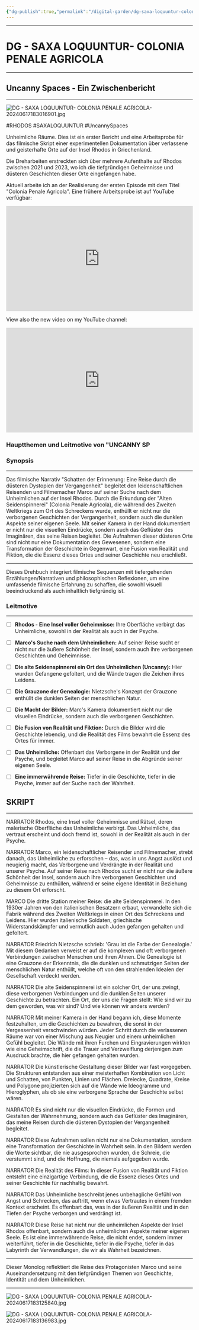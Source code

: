 ```yaml
---
{"dg-publish":true,"permalink":"/digital-garden/dg-saxa-loquuntur-colonia-penale-agricola/","title":"DG - SAXA LOQUUNTUR- COLONIA PENALE AGRICOLA","tags":["Rhodos","RHODOS23","ExploringRhodos","RhodosMysteries","Geschichte","history","HISTORIA","Vergangenheit","memory","trauma","Erinnerung","Erinnerungsarbeit","ReisenSchreibenSehenEntwerfen","Verfall","ÄsthetikDesVerfalls","#OldSilkFactory","#AlteSeidenfabrik","unconscious","UncoveringSecrets","#Synchronizitäten","synchronicities","#ColoniaSanMarco","ColoniaPenaleAgricola","Seidenspinnerei","VLOG24AD04","DG2024AD05"]}
---
```



----
# DG - SAXA LOQUUNTUR- COLONIA PENALE AGRICOLA 
---

## Uncanny Spaces - Ein Zwischenbericht
---


![DG - SAXA LOQUUNTUR- COLONIA PENALE AGRICOLA-20240617183016901.jpg](/img/user/999%20attachements/DG%20-%20SAXA%20LOQUUNTUR-%20COLONIA%20PENALE%20AGRICOLA-20240617183016901.jpg)

#RHODOS #SAXALOQUUNTUR #UncannySpaces 


Unheimliche Räume. Dies ist ein erster Bericht und eine Arbeitsprobe für das filmische Skript einer experimentellen Dokumentation über verlassene und geisterhafte Orte auf der Insel Rhodos in Griechenland. 

Die Dreharbeiten erstreckten sich über mehrere Aufenthalte auf Rhodos zwischen 2021 und 2023, wo ich die tiefgründigen Geheimnisse und düsteren Geschichten dieser Orte eingefangen habe. 

Aktuell arbeite ich an der Realisierung der ersten Episode mit dem Titel "Colonia Penale Agricola". Eine frühere Arbeitsprobe ist auf YouTube verfügbar:


<div style="position: relative; padding-bottom: 56.25%; height: 0; overflow: hidden;">
  <iframe style="position: absolute; top: 0; left: 0; width: 100%; height: 100%;" src="https://www.youtube.com/embed/Vvc2n24G8QI?si=AC8MQTv-otxT8fEV" title="YouTube video player" frameborder="0" allow="accelerometer; autoplay; clipboard-write; encrypted-media; gyroscope; picture-in-picture; web-share" referrerpolicy="strict-origin-when-cross-origin" allowfullscreen></iframe>
</div>



View also the new video on my YouTube channel:


<div style="position: relative; padding-bottom: 56.25%; height: 0; overflow: hidden;">
  <iframe style="position: absolute; top: 0; left: 0; width: 100%; height: 100%;" src="https://www.youtube.com/embed/O_v0X1jQjzA?si=-AeM4-NjeAuTUDwi" title="YouTube video player" frameborder="0" allow="accelerometer; autoplay; clipboard-write; encrypted-media; gyroscope; picture-in-picture; web-share" referrerpolicy="strict-origin-when-cross-origin" allowfullscreen></iframe>
</div>


### Hauptthemen und Leitmotive von "UNCANNY SP

### Synopsis
---

Das filmische Narrativ "Schatten der Erinnerung: Eine Reise durch die düsteren Dystopien der Vergangenheit" begleitet den leidenschaftlichen Reisenden und Filmemacher Marco auf seiner Suche nach dem Unheimlichen auf der Insel Rhodos. Durch die Erkundung der "Alten Seidenspinnerei" (Colonia Penale Agricola), die während des Zweiten Weltkriegs zum Ort des Schreckens wurde, enthüllt er nicht nur die verborgenen Geschichten der Vergangenheit, sondern auch die dunklen Aspekte seiner eigenen Seele. Mit seiner Kamera in der Hand dokumentiert er nicht nur die visuellen Eindrücke, sondern auch das Geflüster des Imaginären, das seine Reisen begleitet. Die Aufnahmen dieser düsteren Orte sind nicht nur eine Dokumentation des Gewesenen, sondern eine Transformation der Geschichte in Gegenwart, eine Fusion von Realität und Fiktion, die die Essenz dieses Ortes und seiner Geschichte neu erschließt.

---

Dieses Drehbuch integriert filmische Sequenzen mit tiefergehenden Erzählungen/Narrativen und philosophischen Reflexionen, um eine umfassende filmische Erfahrung zu schaffen, die sowohl visuell beeindruckend als auch inhaltlich tiefgründig ist.

### Leitmotive
---

- [ ] **Rhodos - Eine Insel voller Geheimnisse:** Ihre Oberfläche verbirgt das Unheimliche, sowohl in der Realität als auch in der Psyche.
- [ ] **Marco's Suche nach dem Unheimlichen:** Auf seiner Reise sucht er nicht nur die äußere Schönheit der Insel, sondern auch ihre verborgenen Geschichten und Geheimnisse.
- [ ] **Die alte Seidenspinnerei ein Ort des Unheimlichen (Uncanny):** Hier wurden Gefangene gefoltert, und die Wände tragen die Zeichen ihres Leidens.
- [ ] **Die Grauzone der Genealogie:** Nietzsche's Konzept der Grauzone enthüllt die dunklen Seiten der menschlichen Natur.
- [ ] **Die Macht der Bilder:** Marc's Kamera dokumentiert nicht nur die visuellen Eindrücke, sondern auch die verborgenen Geschichten.
- [ ] **Die Fusion von Realität und Fiktion:** Durch die Bilder wird die Geschichte lebendig, und die Realität des Films bewahrt die Essenz des Ortes für immer.
- [ ] **Das Unheimliche:** Offenbart das Verborgene in der Realität und der Psyche, und begleitet Marco auf seiner Reise in die Abgründe seiner eigenen Seele.
- [ ] **Eine immerwährende Reise:** Tiefer in die Geschichte, tiefer in die Psyche, immer auf der Suche nach der Wahrheit.


## SKRIPT
---

NARRATOR
Rhodos, eine Insel voller Geheimnisse und Rätsel, deren malerische Oberfläche das Unheimliche verbirgt. Das Unheimliche, das vertraut erscheint und doch fremd ist, sowohl in der Realität als auch in der Psyche.

NARRATOR
Marco, ein leidenschaftlicher Reisender und Filmemacher, strebt danach, das Unheimliche zu erforschen – das, was in uns Angst auslöst und neugierig macht, das Verborgene und Verdrängte in der Realität und unserer Psyche. Auf seiner Reise nach Rhodos sucht er nicht nur die äußere Schönheit der Insel, sondern auch ihre verborgenen Geschichten und Geheimnisse zu enthüllen, während er seine eigene Identität in Beziehung zu diesem Ort erforscht.

MARCO
Die dritte Station meiner Reise: die alte Seidenspinnerei. In den 1930er Jahren von den italienischen Besatzern erbaut, verwandelte sich die Fabrik während des Zweiten Weltkriegs in einen Ort des Schreckens und Leidens. Hier wurden italienische Soldaten, griechische Widerstandskämpfer und vermutlich auch Juden gefangen gehalten und gefoltert.

NARRATOR
Friedrich Nietzsche schrieb: 'Grau ist die Farbe der Genealogie.' Mit diesem Gedanken verweist er auf die komplexen und oft verborgenen Verbindungen zwischen Menschen und ihren Ahnen. Die Genealogie ist eine Grauzone der Erkenntnis, die die dunklen und schmutzigen Seiten der menschlichen Natur enthüllt, welche oft von den strahlenden Idealen der Gesellschaft verdeckt werden.

NARRATOR
Die alte Seidenspinnerei ist ein solcher Ort, der uns zwingt, diese verborgenen Verbindungen und die dunklen Seiten unserer Geschichte zu betrachten. Ein Ort, der uns die Fragen stellt: Wie sind wir zu dem geworden, was wir sind? Und wie können wir anders werden?

NARRATOR
Mit meiner Kamera in der Hand begann ich, diese Momente festzuhalten, um die Geschichten zu bewahren, die sonst in der Vergessenheit verschwinden würden. Jeder Schritt durch die verlassenen Räume war von einer Mischung aus Neugier und einem unheimlichen Gefühl begleitet. Die Wände mit ihren Furchen und Eingravierungen wirkten wie eine Geheimschrift, die die Trauer und Verzweiflung derjenigen zum Ausdruck brachte, die hier gefangen gehalten wurden.

NARRATOR
Die künstlerische Gestaltung dieser Bilder war fast vorgegeben. Die Strukturen entstanden aus einer meisterhaften Kombination von Licht und Schatten, von Punkten, Linien und Flächen. Dreiecke, Quadrate, Kreise und Polygone projizierten sich auf die Wände wie Ideogramme und Hieroglyphen, als ob sie eine verborgene Sprache der Geschichte selbst wären.

NARRATOR
Es sind nicht nur die visuellen Eindrücke, die Formen und Gestalten der Wahrnehmung, sondern auch das Geflüster des Imaginären, das meine Reisen durch die düsteren Dystopien der Vergangenheit begleitet.

NARRATOR
Diese Aufnahmen sollen nicht nur eine Dokumentation, sondern eine Transformation der Geschichte in Wahrheit sein. In den Bildern werden die Worte sichtbar, die nie ausgesprochen wurden, die Schreie, die verstummt sind, und die Hoffnung, die niemals aufgegeben wurde.

NARRATOR
Die Realität des Films: In dieser Fusion von Realität und Fiktion entsteht eine einzigartige Verbindung, die die Essenz dieses Ortes und seiner Geschichte für nachhaltig bewahrt.


NARRATOR
Das Unheimliche beschreibt jenes unbehagliche Gefühl von Angst und Schrecken, das auftritt, wenn etwas Vertrautes in einem fremden Kontext erscheint. Es offenbart das, was in der äußeren Realität und in den Tiefen der Psyche verborgen und verdrängt ist.

NARRATOR
Diese Reise hat nicht nur die unheimlichen Aspekte der Insel Rhodos offenbart, sondern auch die unheimlichen Aspekte meiner eigenen Seele. Es ist eine immerwährende Reise, die nicht endet, sondern immer weiterführt, tiefer in die Geschichte, tiefer in die Psyche, tiefer in das Labyrinth der Verwandlungen, die wir als Wahrheit bezeichnen.


---

Dieser Monolog reflektiert die Reise des Protagonisten Marco und seine Auseinandersetzung mit den tiefgründigen Themen von Geschichte, Identität und dem Unheimlichen.

---


![DG - SAXA LOQUUNTUR- COLONIA PENALE AGRICOLA-20240617183125840.jpg](/img/user/999%20attachements/DG%20-%20SAXA%20LOQUUNTUR-%20COLONIA%20PENALE%20AGRICOLA-20240617183125840.jpg)

![DG - SAXA LOQUUNTUR- COLONIA PENALE AGRICOLA-20240617183136983.jpg](/img/user/999%20attachements/DG%20-%20SAXA%20LOQUUNTUR-%20COLONIA%20PENALE%20AGRICOLA-20240617183136983.jpg)